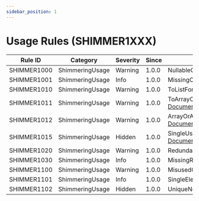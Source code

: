 ```yaml
---
sidebar_position: 1
---
```

# Usage Rules (SHIMMER1XXX)
  Rule ID   |    Category     | Severity | Since | Notes
------------|-----------------|----------|-------|-------
SHIMMER1000 | ShimmeringUsage | Warning  | 1.0.0 | NullableCancellationTokenAnalyzer, [Documentation](SHIMMER1000.md)
SHIMMER1001 | ShimmeringUsage |   Info   | 1.0.0 | MissingCancellationTokenAnalyzer, [Documentation](SHIMMER1001.md)
SHIMMER1010 | ShimmeringUsage | Warning  | 1.0.0 | ToListForEachAnalyzer, [Documentation](SHIMMER1010.md)
SHIMMER1011 | ShimmeringUsage | Warning  | 1.0.0 | ToArrayOrToListFollowedByLinqMethodAnalyzer, [Documentation](SHIMMER1011.md)
SHIMMER1012 | ShimmeringUsage | Warning  | 1.0.0 | ArrayOrArrayReturningMethodFollowedByToArrayAnalyzer, [Documentation](SHIMMER1012.md)
SHIMMER1015 | ShimmeringUsage |  Hidden  | 1.0.0 | SingleUseIEnumerableMaterializationAnalyzer, [Documentation](SHIMMER1015.md)
SHIMMER1020 | ShimmeringUsage | Warning  | 1.0.0 | RedundantSpreadElementAnalyzer, [Documentation](SHIMMER1020.md)
SHIMMER1030 | ShimmeringUsage |   Info   | 1.0.0 | MissingRemoveEmptyEntriesAnalyzer, [Documentation](SHIMMER1030.md)
SHIMMER1100 | ShimmeringUsage | Warning  | 1.0.0 | MisusedOrDefaultAnalyzer, [Documentation](SHIMMER1100.md)
SHIMMER1101 | ShimmeringUsage |   Info   | 1.0.0 | SingleElementConcatAnalyzer, [Documentation](SHIMMER1101.md)
SHIMMER1102 | ShimmeringUsage |  Hidden  | 1.0.0 | UniqueNonSetCollectionAnalyzer, [Documentation](SHIMMER1102.md)
